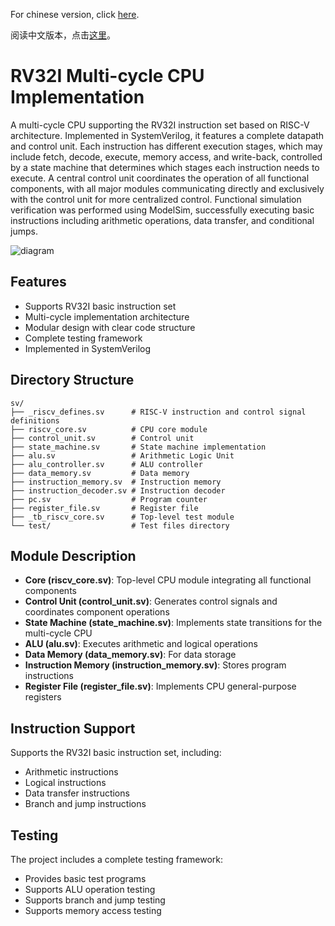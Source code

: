 For chinese version, click [here](https://github.com/XLxiaoliaoGmail/rv32i-cpu/blob/mul-cycle/readme-cn.md).

阅读中文版本，点击[这里](https://github.com/XLxiaoliaoGmail/rv32i-cpu/blob/mul-cycle/readme-cn.md)。

# RV32I Multi-cycle CPU Implementation

A multi-cycle CPU supporting the RV32I instruction set based on RISC-V architecture. Implemented in SystemVerilog, it features a complete datapath and control unit. Each instruction has different execution stages, which may include fetch, decode, execute, memory access, and write-back, controlled by a state machine that determines which stages each instruction needs to execute. A central control unit coordinates the operation of all functional components, with all major modules communicating directly and exclusively with the control unit for more centralized control. Functional simulation verification was performed using ModelSim, successfully executing basic instructions including arithmetic operations, data transfer, and conditional jumps.

![diagram](https://github.com/user-attachments/assets/ee11d5d4-11f7-4229-b856-445513f70fb4)


## Features

- Supports RV32I basic instruction set
- Multi-cycle implementation architecture
- Modular design with clear code structure
- Complete testing framework
- Implemented in SystemVerilog

## Directory Structure

```
sv/
├── _riscv_defines.sv      # RISC-V instruction and control signal definitions
├── riscv_core.sv          # CPU core module
├── control_unit.sv        # Control unit
├── state_machine.sv       # State machine implementation
├── alu.sv                 # Arithmetic Logic Unit
├── alu_controller.sv      # ALU controller
├── data_memory.sv         # Data memory
├── instruction_memory.sv  # Instruction memory
├── instruction_decoder.sv # Instruction decoder
├── pc.sv                  # Program counter
├── register_file.sv       # Register file
├── _tb_riscv_core.sv      # Top-level test module
└── test/                  # Test files directory
```

## Module Description

- **Core (riscv_core.sv)**: Top-level CPU module integrating all functional components
- **Control Unit (control_unit.sv)**: Generates control signals and coordinates component operations
- **State Machine (state_machine.sv)**: Implements state transitions for the multi-cycle CPU
- **ALU (alu.sv)**: Executes arithmetic and logical operations
- **Data Memory (data_memory.sv)**: For data storage
- **Instruction Memory (instruction_memory.sv)**: Stores program instructions
- **Register File (register_file.sv)**: Implements CPU general-purpose registers

## Instruction Support

Supports the RV32I basic instruction set, including:
- Arithmetic instructions
- Logical instructions
- Data transfer instructions
- Branch and jump instructions

## Testing

The project includes a complete testing framework:
- Provides basic test programs
- Supports ALU operation testing
- Supports branch and jump testing
- Supports memory access testing
